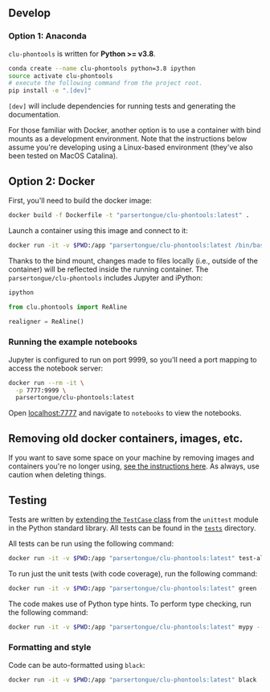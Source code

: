 ## Develop


### Option 1: Anaconda
`clu-phontools` is written for **Python >= v3.8**.

```bash
conda create --name clu-phontools python=3.8 ipython
source activate clu-phontools
# execute the following command from the project root.
pip install -e ".[dev]"
```

`[dev]` will include dependencies for running tests and generating the documentation.



For those familiar with Docker, another option is to use a container with bind mounts as a development environment.  Note that the instructions below assume you're developing using a Linux-based environment (they've also been tested on MacOS Catalina).

## Option 2: Docker

First, you'll need to build the docker image:

```bash
docker build -f Dockerfile -t "parsertongue/clu-phontools:latest" .
```

Launch a container using this image and connect to it: 

```bash
docker run -it -v $PWD:/app "parsertongue/clu-phontools:latest /bin/bash"
```

Thanks to the bind mount, changes made to files locally (i.e., outside of the container) will be reflected inside the running container.  The `parsertongue/clu-phontools` includes Jupyter and iPython:

```bash
ipython
```

```python
from clu.phontools import ReAline

realigner = ReAline()
```

### Running the example notebooks

Jupyter is configured to run on port 9999, so you'll need a port mapping to access the notebook server:

```bash
docker run --rm -it \
  -p 7777:9999 \
  parsertongue/clu-phontools:latest 
```

Open [localhost:7777](http://localhost:7777) and navigate to `notebooks` to view the notebooks.

## Removing old docker containers, images, etc.

If you want to save some space on your machine by removing images and containers you're no longer using, [see the instructions here](https://docs.docker.com/config/pruning/).  As always, use caution when deleting things.


## Testing

Tests are written by [extending the `TestCase` class](https://docs.python.org/3.7/library/unittest.html#unittest.TestCase) from the `unittest` module in the Python standard library.  All tests can be found in the [`tests`](./tests) directory.


All tests can be run using the following command:

```bash
docker run -it -v $PWD:/app "parsertongue/clu-phontools:latest" test-all
```

To run just the unit tests (with code coverage), run the following command:

```bash
docker run -it -v $PWD:/app "parsertongue/clu-phontools:latest" green -vvv --run-coverage
```


The code makes use of Python type hints.  To perform type checking, run the following command:

```bash
docker run -it -v $PWD:/app "parsertongue/clu-phontools:latest" mypy --ignore-missing-imports --follow-imports=skip --strict-optional .
```

### Formatting and style
Code can be auto-formatted using `black`:

```bash
docker run -it -v $PWD:/app "parsertongue/clu-phontools:latest" black
```
